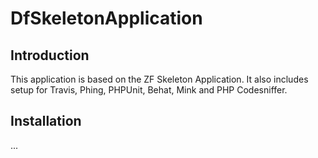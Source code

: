 DfSkeletonApplication
=======================

Introduction
------------
This application is based on the ZF Skeleton Application. It also includes setup for Travis, Phing, PHPUnit, Behat, Mink and PHP Codesniffer.


Installation
------------

...